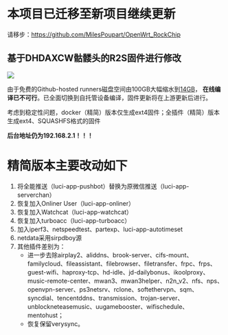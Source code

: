 # 本项目已迁移至新项目继续更新
请移步：https://github.com/MilesPoupart/OpenWrt_RockChip

## 基于DHDAXCW骷髅头的R2S固件进行修改

<img src="https://img.shields.io/github/downloads/MilesPoupart/NanoPi-R2S/total.svg?style=for-the-badge&color=32C955"/>


由于免费的Github-hosted runners磁盘空间由100GB大幅缩水到[14GB](https://docs.github.com/en/actions/using-github-hosted-runners/about-github-hosted-runners#supported-runners-and-hardware-resources)，
**在线编译已不可行**。已全面切换到自托管设备编译，固件更新将在上游更新后进行。

考虑到稳定性问题，docker（精简）版本仅生成ext4固件；全插件（精简）版本生成ext4、SQUASHFS格式的固件

**后台地址仍为192.168.2.1！！！**

# 精简版本主要改动如下

1. 将全能推送（luci-app-pushbot）替换为原微信推送（luci-app-serverchan）
2. 恢复加入Onliner User（luci-app-onliner）
3. 恢复加入Watchcat（luci-app-watchcat）
4. 恢复加入turboacc（luci-app-turboacc）
5. 加入iperf3、netspeedtest、partexp、luci-app-autotimeset
6. netdata采用sirpdboy源
7. 其他插件差别为：
    + 进一步去除airplay2、aliddns、brook-server、cifs-mount、familycloud、fileassistant、filebrowser、filetransfer、frpc、frps、guest-wifi、haproxy-tcp、hd-idle、jd-dailybonus、ikoolproxy、music-remote-center、mwan3、mwan3helper、n2n_v2、nfs、nps、openvpn-server、ps3netsrv、rclone、softethervpn、sqm、syncdial、tencentddns、transmission、trojan-server、unblockneteasemusic、uugamebooster、wifischedule、mentohust；
    + 恢复保留verysync。
